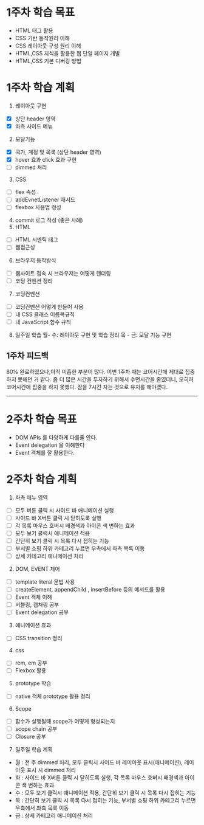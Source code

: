 # 1주차 학습 목표
- HTML 태그 활용
- CSS 기반 동작원리 이해
- CSS 레이아웃 구성 원리 이해
- HTML,CSS 지식을 활용한 웹 단일 페이지 개발
- HTML,CSS 기본 디버깅 방법
# 1주차 학습 계획
1. 레이아웃 구현
- [x] 상단 header 영역
- [x] 좌측 사이드 메뉴
2. 모달기능
- [x] 국가, 계정 및 목록 (상단 header 영역)
- [x] hover 효과 click 효과 구현
- [ ] dimmed 처리
3. CSS
- [ ] flex 속성
- [ ] addEvnetListener 매서드
- [ ] flexbox 사용법 정성
4. commit 로그 작성 (좋은 사례)
5. HTML
- [ ] HTML 시멘틱 태그
- [ ] 웹접근성
6. 브라우저 동작방식
- [ ] 웹사이트 접속 시 브라우저는 어떻게 렌더링
- [ ] 코딩 컨벤션 정리
7. 코딩컨벤션
- [ ] 코딩컨벤션 어떻게 만들어 사용
- [ ] 내 CSS 클래스 이름목규칙
- [ ] 내 JavaScript 함수 규칙
8. 일주일 학습
월- 수: 레이아웃 구현 및 학습 정리 목 - 금: 모달 기능 구현

## 1주차 피드백
80% 완료하였으나,아직 미흡한 부분이 많다. 
이번 1주차 때는 코어시간에 제대로 집중하지 못해던 거 같다.
좀 더 많은 시간을 투자하기 위해서 수면시간을 줄였더니, 오히려 코어시간에 집중을 하지 못했다.
잠을 7시간 자는 것으로 유지를 해야겠다.
<hr>

# 2주차 학습 목표
- DOM APIs 를 다양하게 다룰줄 안다.
- Event delegation 을 이해한다
- Event 객체를 잘 활용한다.


# 2주차 학습 계획
1. 좌측 메뉴 영역
- [ ] 모두 버튼 클릭 시 사이드 바 애니메이션 실행
- [ ] 사이드 바 X버튼 클릭 시 닫히도록 실행
- [ ] 각 목록 마우스 호버시 배경색과 아이콘 색 변하는 효과
- [ ] 모두 보기 클릭시 애니메이션 적용
- [ ] 간단히 보기 클릭 시 목록 다시 접히는 기능
- [ ] 부서별 쇼핑 하위 카테고리 누르면 우측에서 좌측 목록 이동
- [ ] 상세 카테고리 애니메이션 처리

2. DOM, EVENT 제어
- [ ] template literal 문법 사용
- [ ] createElement, appendChild , insertBefore 등의 메서드를 활용
- [ ] Event 객체 이해
- [ ] 버블링, 캡쳐링 공부
- [ ] Event delegation 공부

3. 애니메이션 효과
- [ ] CSS transition 정리

4. css
- [ ] rem, em 공부
- [ ] Flexbox 활용

5. prototype 학습
- [ ] native 객체 prototype 활용 정리

6. Scope
- [ ] 함수가 실행될때 scope가 어떻게 형성되는지
- [ ] scope chain 공부
- [ ] Closure 공부

7. 일주일 학습 계획
- 월 : 전 주 dimmed 처리, 모두 클릭시 사이드 바 레이아웃 표시(애니메이션), 레이아웃 표시 시 dimmed 처리
- 화 : 사이드 바 X버튼 클릭 시 닫히도록 실행, 각 목록 마우스 호버시 배경색과 아이콘 색 변하는 효과
- 수 : 모두 보기 클릭시 애니메이션 적용, 간단히 보기 클릭 시 목록 다시 접히는 기능
- 목 : 간단히 보기 클릭 시 목록 다시 접히는 기능, 부서별 쇼핑 하위 카테고리 누르면 우측에서 좌측 목록 이동
- 금 :  상세 카테고리 애니메이션 처리